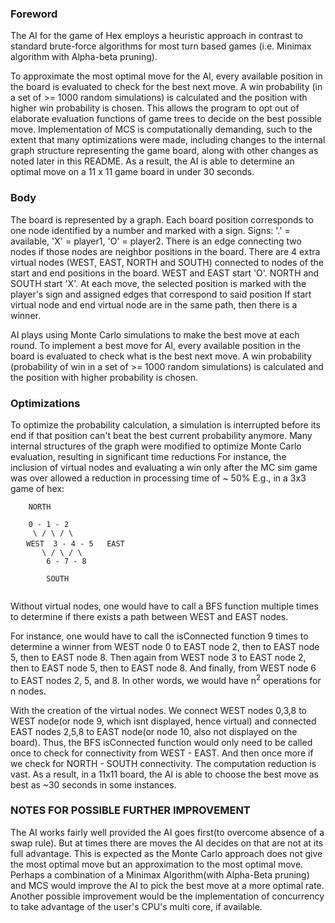 ### Foreword
The AI for the game of Hex employs a heuristic approach in contrast to standard brute-force algorithms for most turn based 
games (i.e.  Minimax algorithm with Alpha-beta pruning). 

To approximate the most optimal move for the AI, every available 
position in the  board is evaluated to check for the best next move. A win probability (in a set of >= 1000 random simulations) 
is calculated and the position with higher win probability is chosen. This allows the program to opt out of elaborate 
evaluation functions of game trees to decide on the best possible move. Implementation of MCS is computationally demanding, 
such to the extent that many optimizations were made, including changes to the internal graph structure representing the 
game board, along with other changes as noted later in this README. 
As a result, the AI is able to determine an optimal move on a 11 x 11 game board in under 30 seconds.


### Body
The board is represented by a graph.
Each board position corresponds to one node identified by a number and marked with a sign.
Signs: '.' = available, 'X' = player1, 'O' = player2.
There is an edge connecting two nodes if those nodes are neighbor positions in the board. 
There are 4 extra virtual nodes (WEST, EAST, NORTH and SOUTH) connected to nodes of the start and end positions in the board.
WEST and EAST start 'O'. NORTH and SOUTH start 'X'.
At each move, the selected position is marked with the player's sign and assigned edges that correspond to said position
If start virtual node and end virtual node are in the same path, then there is a winner.

AI plays using Monte Carlo simulations to make the best move at each round.
To implement a best move for AI, every available position in the board is evaluated to check what is the best next move. 
A win probability (probability of win in a set of >= 1000 random simulations) is calculated and the position with
higher probability is chosen.


### Optimizations
To optimize the probability calculation, a simulation is interrupted before its end if that position can't beat the best current
probability anymore. 
Many internal structures of the graph were modified to optimize Monte Carlo evaluation, resulting in significant
time reductions
For instance, the inclusion of virtual nodes and evaluating a win only after the MC sim game was over
allowed a reduction in processing time of ~ 50%
E.g., in a 3x3 game of hex:

```
	NORTH

	0 - 1 - 2
	 \ / \ / \
  ㅤWEST  3 - 4 - 5   EAST
	   \ / \ / \
	    6 - 7 - 8 

		SOUTH
		
```
		

Without virtual nodes, one would have to call a BFS function multiple times to determine if there exists a path
between WEST and EAST nodes. 

For instance, one would have to call the isConnected function 9 times to determine a winner from 
WEST node 0 to EAST node 2, then to EAST node 5, then to EAST node 8.
Then again from WEST node 3 to EAST node 2, then to EAST node 5, then to EAST node 8.
And finally, from WEST node 6 to EAST nodes 2, 5, and 8.
In other words, we would have n<sup>2</sup> operations for n nodes.

With the creation of the virtual nodes. We connect WEST nodes 0,3,8 to WEST node(or node 9, which isnt displayed, hence virtual)
and connected EAST nodes 2,5,8 to EAST node(or node 10, also not displayed on the board). 
Thus, the BFS isConnected function would only need to be called once to check for connectivity from WEST - EAST.
And then once more if we check for NORTH - SOUTH connectivity. The computation reduction is vast.
As a result, in a 11x11 board, the AI is able to choose the best move as best as ~30 seconds in some instances. 


### NOTES FOR POSSIBLE FURTHER IMPROVEMENT
The AI works fairly well provided the AI goes first(to overcome absence of a swap rule). But at times there are moves
the AI decides on that are not at its full advantage. This is expected as the Monte Carlo approach does not give
the most optimal move but an approximation to the most optimal move.
Perhaps a combination of a Minimax Algorithm(with Alpha-Beta pruning) and MCS would improve the AI to pick the best
move at a more optimal rate. Another possible improvement would be the implementation of concurrency to take advantage of the 
user's CPU's multi core, if available.
